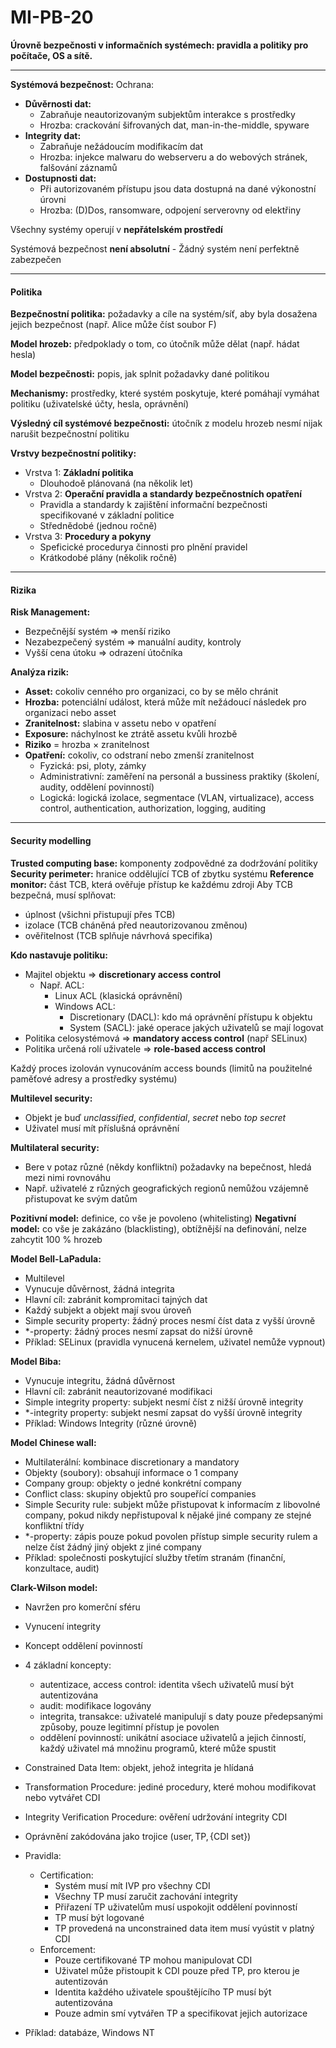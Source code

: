 # MI-PB-20
**Úrovně bezpečnosti v informačních systémech: pravidla a politiky pro počítače, OS a sítě.**

---

**Systémová bezpečnost:** 
Ochrana: 
* **Důvěrnosti dat:** 
    * Zabraňuje neautorizovaným subjektům interakce s prostředky
    * Hrozba: crackování šifrovaných dat, man-in-the-middle, spyware
* **Integrity dat:**
    * Zabraňuje nežádoucím modifikacím dat
    * Hrozba: injekce malwaru do webserveru a do webových stránek, falšování záznamů
* **Dostupnosti dat:**
    * Při autorizovaném přístupu jsou data dostupná na dané výkonostní úrovni
    * Hrozba: (D)Dos, ransomware, odpojení serverovny od elektřiny

Všechny systémy operují v **nepřátelském prostředí**

Systémová bezpečnost **není absolutní** - Žádný systém není perfektně zabezpečen

---

#### Politika

**Bezpečnostní politika:** požadavky a cíle na systém/síť, aby byla dosažena jejich bezpečnost (např. Alice může číst soubor F)

**Model hrozeb:** předpoklady o tom, co útočník může dělat (např. hádat hesla)

**Model bezpečnosti:** popis, jak splnit požadavky dané politikou

**Mechanismy:** prostředky, které systém poskytuje, které pomáhají vymáhat politiku (uživatelské účty, hesla, oprávnění)

**Výsledný cíl systémové bezpečnosti:** útočník z modelu hrozeb nesmí nijak narušit bezpečnostní politiku

**Vrstvy bezpečnostní politiky:**
* Vrstva 1: **Základní politika**
    * Dlouhodoě plánovaná (na několik let)
* Vrstva 2: **Operační pravidla a standardy bezpečnostních opatření**
    * Pravidla a standardy k zajištění informační bezpečnosti specifikované v základní politice 
    * Střednědobé (jednou ročně)
* Vrstva 3: **Procedury a pokyny**
    * Speficické procedurya činnosti pro plnění pravidel
    * Krátkodobé plány (několik ročně)

---

#### Rizika

**Risk Management:**
* Bezpečnější systém $\Rightarrow$ menší riziko
* Nezabezpečený systém $\Rightarrow$ manuální audity, kontroly
* Vyšší cena útoku $\Rightarrow$ odrazení útočníka

**Analýza rizik:**
* **Asset:** cokoliv cenného pro organizaci, co by se mělo chránit
* **Hrozba:** potenciální událost, která může mít nežádoucí následek pro organizaci nebo asset
* **Zranitelnost:** slabina v assetu nebo v opatření
* **Exposure:** náchylnost ke ztrátě assetu kvůli hrozbě
* **Riziko** = hrozba $\times$ zranitelnost
* **Opatření:** cokoliv, co odstraní nebo zmenší zranitelnost
    * Fyzická: psi, ploty, zámky
    * Administrativní: zaměření na personál a bussiness praktiky (školení, audity, oddělení povinností) 
    * Logická: logická izolace, segmentace (VLAN, virtualizace), access control, authentication, authorization, logging, auditing

---

#### Security modelling

**Trusted computing base:** komponenty zodpovědné za dodržování politiky
**Security perimeter:** hranice oddělující TCB of zbytku systému
**Reference monitor:** část TCB, která ověřuje přístup ke každému zdroji
Aby TCB bezpečná, musí splňovat:
* úplnost (všichni přistupují přes TCB)
* izolace (TCB cháněná před neautorizovanou změnou)
* ověřitelnost (TCB splňuje návrhová specifika)

**Kdo nastavuje politiku:**
* Majitel objektu $\Rightarrow$ **discretionary access control** 
    * Např. ACL: 
        * Linux ACL (klasická oprávnění)
        * Windows ACL:
            * Discretionary (DACL): kdo má oprávnění přístupu k objektu
            * System (SACL): jaké operace jakých uživatelů se mají logovat
* Politika celosystémová $\Rightarrow$ **mandatory access control** (např SELinux)
* Politika určená rolí uživatele $\Rightarrow$ **role-based access control**

Každý proces izolován vynucováním access bounds (limitů na použitelné paměťové adresy a prostředky systému)

**Multilevel security:**
* Objekt je buď *unclassified*, *confidential*, *secret* nebo *top secret*
* Uživatel musí mít příslušná oprávnění

**Multilateral security:** 
* Bere v potaz různé (někdy konfliktní) požadavky na bepečnost, hledá mezi nimi rovnováhu
* Např. uživatelé z různých geografických regionů nemůžou vzájemně přistupovat ke svým datům

**Pozitivní model:** definice, co vše je povoleno (whitelisting)
**Negativní model:** co vše je zakázáno (blacklisting), obtížnější na definování, nelze zahcytit 100 % hrozeb

**Model Bell-LaPadula:**
* Multilevel
* Vynucuje důvěrnost, žádná integrita
* Hlavní cíl: zabránit kompromitaci tajných dat
* Každý subjekt a objekt mají svou úroveň
* Simple security property: žádný proces nesmí číst data z vyšší úrovně
* *-property: žádný proces nesmí zapsat do nižší úrovně
* Příklad: SELinux (pravidla vynucená kernelem, uživatel nemůže vypnout)

**Model Biba:**
* Vynucuje integritu, žádná důvěrnost
* Hlavní cíl: zabránit neautorizované modifikaci
* Simple integrity property: subjekt nesmí číst z nižší úrovně integrity
* *-integrity property: subjekt nesmí zapsat do vyšší úrovně integrity
* Příklad: Windows Integrity (různé úrovně)

**Model Chinese wall:**
* Multilaterální: kombinace discretionary a mandatory
* Objekty (soubory): obsahují informace o 1 company
* Company group: objekty o jedné konkrétní company
* Conflict class: skupiny objektů pro soupeřící companies
* Simple Security rule: subjekt může přistupovat k informacím z libovolné company, pokud nikdy nepřistupoval k nějaké jiné company ze stejné konfliktní třídy
* *-property: zápis pouze pokud povolen přístup simple security rulem a nelze číst žádný jiný objekt z jiné company
* Příklad: společnosti poskytující služby třetím stranám (finanční, konzultace, audit)

**Clark-Wilson model:**
* Navržen pro komerční sféru
* Vynucení integrity
* Koncept oddělení povinností
* 4 základní koncepty:
    * autentizace, access control: identita všech uživatelů musí být autentizována
    * audit: modifikace logovány
    * integrita, transakce: uživatelé manipulují s daty pouze předepsanými způsoby, pouze legitimní přístup je povolen
    * oddělení povinností: unikátní asociace uživatelů a jejich činností, každý uživatel má množinu programů, které může spustit
* Constrained Data Item: objekt, jehož integrita je hlídaná
* Transformation Procedure: jediné procedury, které mohou modifikovat nebo vytvářet CDI
* Integrity Verification Procedure: ověření udržování integrity CDI
* Oprávnění zakódována jako trojice $(\text{user}, \text{TP}, \{\text{CDI set}\})$
* Pravidla:
    * Certification:
        * Systém musí mít IVP pro všechny CDI
        * Všechny TP musí zaručit zachování integrity
        * Přiřazení TP uživatelům musí uspokojit oddělení povinností
        * TP musí být logované
        * TP provedená na unconstrained data item musí vyústit v platný CDI
    * Enforcement:
        * Pouze certifikované TP mohou manipulovat CDI
        * Uživatel může přistoupit k CDI pouze před TP, pro kterou je autentizován
        * Identita každého uživatele spouštějícího TP musí být autentizována
        * Pouze admin smí vytvářen TP a specifikovat jejich autorizace

* Příklad: databáze, Windows NT